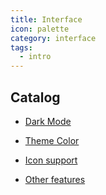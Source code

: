 ```yaml
---
title: Interface
icon: palette
category: interface
tags:
  - intro
---
```


## Catalog

- [Dark Mode](darkmode.md)

- [Theme Color](theme-color.md)

- [Icon support](icon.md)

- [Other features](others.md)
